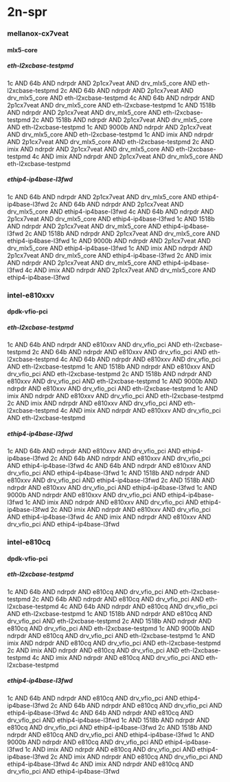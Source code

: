 # 2n-spr
### mellanox-cx7veat
#### mlx5-core
##### eth-l2xcbase-testpmd
1c AND 64b AND ndrpdr AND 2p1cx7veat AND drv_mlx5_core AND eth-l2xcbase-testpmd
2c AND 64b AND ndrpdr AND 2p1cx7veat AND drv_mlx5_core AND eth-l2xcbase-testpmd
4c AND 64b AND ndrpdr AND 2p1cx7veat AND drv_mlx5_core AND eth-l2xcbase-testpmd
1c AND 1518b AND ndrpdr AND 2p1cx7veat AND drv_mlx5_core AND eth-l2xcbase-testpmd
2c AND 1518b AND ndrpdr AND 2p1cx7veat AND drv_mlx5_core AND eth-l2xcbase-testpmd
1c AND 9000b AND ndrpdr AND 2p1cx7veat AND drv_mlx5_core AND eth-l2xcbase-testpmd
1c AND imix AND ndrpdr AND 2p1cx7veat AND drv_mlx5_core AND eth-l2xcbase-testpmd
2c AND imix AND ndrpdr AND 2p1cx7veat AND drv_mlx5_core AND eth-l2xcbase-testpmd
4c AND imix AND ndrpdr AND 2p1cx7veat AND drv_mlx5_core AND eth-l2xcbase-testpmd
##### ethip4-ip4base-l3fwd
1c AND 64b AND ndrpdr AND 2p1cx7veat AND drv_mlx5_core AND ethip4-ip4base-l3fwd
2c AND 64b AND ndrpdr AND 2p1cx7veat AND drv_mlx5_core AND ethip4-ip4base-l3fwd
4c AND 64b AND ndrpdr AND 2p1cx7veat AND drv_mlx5_core AND ethip4-ip4base-l3fwd
1c AND 1518b AND ndrpdr AND 2p1cx7veat AND drv_mlx5_core AND ethip4-ip4base-l3fwd
2c AND 1518b AND ndrpdr AND 2p1cx7veat AND drv_mlx5_core AND ethip4-ip4base-l3fwd
1c AND 9000b AND ndrpdr AND 2p1cx7veat AND drv_mlx5_core AND ethip4-ip4base-l3fwd
1c AND imix AND ndrpdr AND 2p1cx7veat AND drv_mlx5_core AND ethip4-ip4base-l3fwd
2c AND imix AND ndrpdr AND 2p1cx7veat AND drv_mlx5_core AND ethip4-ip4base-l3fwd
4c AND imix AND ndrpdr AND 2p1cx7veat AND drv_mlx5_core AND ethip4-ip4base-l3fwd
### intel-e810xxv
#### dpdk-vfio-pci
##### eth-l2xcbase-testpmd
1c AND 64b AND ndrpdr AND e810xxv AND drv_vfio_pci AND eth-l2xcbase-testpmd
2c AND 64b AND ndrpdr AND e810xxv AND drv_vfio_pci AND eth-l2xcbase-testpmd
4c AND 64b AND ndrpdr AND e810xxv AND drv_vfio_pci AND eth-l2xcbase-testpmd
1c AND 1518b AND ndrpdr AND e810xxv AND drv_vfio_pci AND eth-l2xcbase-testpmd
2c AND 1518b AND ndrpdr AND e810xxv AND drv_vfio_pci AND eth-l2xcbase-testpmd
1c AND 9000b AND ndrpdr AND e810xxv AND drv_vfio_pci AND eth-l2xcbase-testpmd
1c AND imix AND ndrpdr AND e810xxv AND drv_vfio_pci AND eth-l2xcbase-testpmd
2c AND imix AND ndrpdr AND e810xxv AND drv_vfio_pci AND eth-l2xcbase-testpmd
4c AND imix AND ndrpdr AND e810xxv AND drv_vfio_pci AND eth-l2xcbase-testpmd
##### ethip4-ip4base-l3fwd
1c AND 64b AND ndrpdr AND e810xxv AND drv_vfio_pci AND ethip4-ip4base-l3fwd
2c AND 64b AND ndrpdr AND e810xxv AND drv_vfio_pci AND ethip4-ip4base-l3fwd
4c AND 64b AND ndrpdr AND e810xxv AND drv_vfio_pci AND ethip4-ip4base-l3fwd
1c AND 1518b AND ndrpdr AND e810xxv AND drv_vfio_pci AND ethip4-ip4base-l3fwd
2c AND 1518b AND ndrpdr AND e810xxv AND drv_vfio_pci AND ethip4-ip4base-l3fwd
1c AND 9000b AND ndrpdr AND e810xxv AND drv_vfio_pci AND ethip4-ip4base-l3fwd
1c AND imix AND ndrpdr AND e810xxv AND drv_vfio_pci AND ethip4-ip4base-l3fwd
2c AND imix AND ndrpdr AND e810xxv AND drv_vfio_pci AND ethip4-ip4base-l3fwd
4c AND imix AND ndrpdr AND e810xxv AND drv_vfio_pci AND ethip4-ip4base-l3fwd
### intel-e810cq
#### dpdk-vfio-pci
##### eth-l2xcbase-testpmd
1c AND 64b AND ndrpdr AND e810cq AND drv_vfio_pci AND eth-l2xcbase-testpmd
2c AND 64b AND ndrpdr AND e810cq AND drv_vfio_pci AND eth-l2xcbase-testpmd
4c AND 64b AND ndrpdr AND e810cq AND drv_vfio_pci AND eth-l2xcbase-testpmd
1c AND 1518b AND ndrpdr AND e810cq AND drv_vfio_pci AND eth-l2xcbase-testpmd
2c AND 1518b AND ndrpdr AND e810cq AND drv_vfio_pci AND eth-l2xcbase-testpmd
1c AND 9000b AND ndrpdr AND e810cq AND drv_vfio_pci AND eth-l2xcbase-testpmd
1c AND imix AND ndrpdr AND e810cq AND drv_vfio_pci AND eth-l2xcbase-testpmd
2c AND imix AND ndrpdr AND e810cq AND drv_vfio_pci AND eth-l2xcbase-testpmd
4c AND imix AND ndrpdr AND e810cq AND drv_vfio_pci AND eth-l2xcbase-testpmd
##### ethip4-ip4base-l3fwd
1c AND 64b AND ndrpdr AND e810cq AND drv_vfio_pci AND ethip4-ip4base-l3fwd
2c AND 64b AND ndrpdr AND e810cq AND drv_vfio_pci AND ethip4-ip4base-l3fwd
4c AND 64b AND ndrpdr AND e810cq AND drv_vfio_pci AND ethip4-ip4base-l3fwd
1c AND 1518b AND ndrpdr AND e810cq AND drv_vfio_pci AND ethip4-ip4base-l3fwd
2c AND 1518b AND ndrpdr AND e810cq AND drv_vfio_pci AND ethip4-ip4base-l3fwd
1c AND 9000b AND ndrpdr AND e810cq AND drv_vfio_pci AND ethip4-ip4base-l3fwd
1c AND imix AND ndrpdr AND e810cq AND drv_vfio_pci AND ethip4-ip4base-l3fwd
2c AND imix AND ndrpdr AND e810cq AND drv_vfio_pci AND ethip4-ip4base-l3fwd
4c AND imix AND ndrpdr AND e810cq AND drv_vfio_pci AND ethip4-ip4base-l3fwd